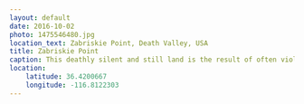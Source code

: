 ```yaml
---
layout: default
date: 2016-10-02
photo: 1475546480.jpg
location_text: Zabriskie Point, Death Valley, USA
title: Zabriskie Point
caption: This deathly silent and still land is the result of often violent actions of water and earthquakes. The black layer is lava and many different minerals are around such as borax, gypsum and calcite.
location:
    latitude: 36.4200667
    longitude: -116.8122303
---
```

